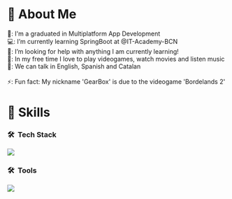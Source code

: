 <h1>👋 About Me</h1>
  🏫: I'm a graduated in Multiplatform App Development <br>
  💻: I’m currently learning SpringBoot at @IT-Academy-BCN<br>
  🤖: I’m looking for help with anything I am currently learning! <br>
  👾: In my free time I love to play videogames, watch movies and listen music <br>
  💬: We can talk in English, Spanish and Catalan <br>
  <br>
  ⚡: Fun fact: My nickname 'GearBox' is due to the videogame 'Bordelands 2'<br>

<h1>👻 Skills</h1>

### 🛠 &nbsp;Tech Stack
<p align="left">
  <a href="https://skillicons.dev">
    <img src="https://skillicons.dev/icons?i=java,spring,mysql,mongodb,html,css,bootstrap,postman" />
  </a>
</p>

### 🛠 &nbsp;Tools
<p align="left">
  <a href="https://skillicons.dev">
    <img src="https://skillicons.dev/icons?i=git,github,idea,vscode,windows,netbeans" />
  </a>
</p>
